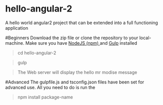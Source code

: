# hello-angular-2
A hello world angular2 project that can be extended into a full functioning application

#Beginners
Download the zip file or clone the repository to your local-machine. Make sure you have <a target="_blank"  href="https://nodejs.org/en/">NodeJS (npm) </a> and <a target="_blank" href="http://gulpjs.com/">Gulp</a> installed

<blockquote> cd hello-angular-2 </blockquote>
<blockquote> gulp </blockquote>
<blockquote> The Web server will display the hello mr modise message </blockquote>

#Advanced
The gulpfile.js and tsconfig.json files have been set for advanced use. All you need to do is run the <blockquote>npm install package-name </blockquote>
